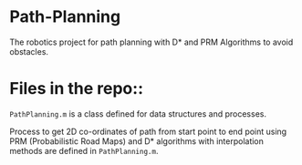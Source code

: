 # Path-Planning
The robotics project for path planning with D* and PRM Algorithms to avoid obstacles.

# Files in the repo::

`PathPlanning.m` is a class defined for data structures and processes.

Process to get 2D co-ordinates of path from start point to end point using PRM (Probabilistic Road Maps) and D* algorithms with interpolation methods are defined in `PathPlanning.m`.
